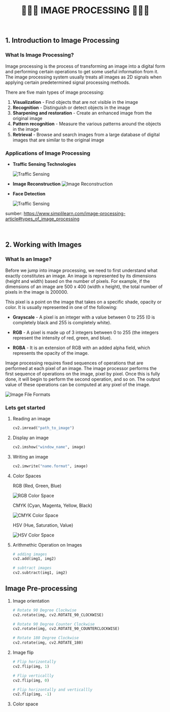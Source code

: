 <h1 style="text-align: center;">
 🩷💙💛 IMAGE PROCESSING 🩷💙💛
</h1>

</br>

## **1. Introduction to Image Processing**

### **What Is Image Processing?**

Image processing is the process of transforming an image into a digital form and performing certain operations to get some useful information from it. The image processing system usually treats all images as 2D signals when applying certain predetermined signal processing methods.

There are five main types of image processing:

1. **Visualization** - Find objects that are not visible in the image
2. **Recognition** - Distinguish or detect objects in the image
3. **Sharpening and restoration** - Create an enhanced image from the original image
4. **Pattern recognition** - Measure the various patterns around the objects in the image
5. **Retrieval** - Browse and search images from a large database of digital images that are similar to the original image

### **Applications of Image Processing**

- **Traffic Sensing Technologies**

  ![Traffic Sensing](assets/Image_Processing_Traffic_Sensing.png "Traffic Sensing")

- **Image Reconstruction**
  ![Image Reconstruction](assets/Image_Processing_Image_Reconstruction.png "Image Reconstruction")

- **Face Detection**

  ![Traffic Sensing](assets/Image_Processing_Traffic_Sensing.png "Traffic Sensing")

sumber: https://www.simplilearn.com/image-processing-article#types_of_image_processing

</br>

## **2. Working with Images**

### **What Is an Image?**

Before we jump into image processing, we need to first understand what exactly constitutes an image. An image is represented by its dimensions (height and width) based on the number of pixels. For example, if the dimensions of an image are 500 x 400 (width x height), the total number of pixels in the image is 200000.

This pixel is a point on the image that takes on a specific shade, opacity or color. It is usually represented in one of the following:

- **Grayscale** - A pixel is an integer with a value between 0 to 255 (0 is completely black and 255 is completely white).

- **RGB** - A pixel is made up of 3 integers between 0 to 255 (the integers represent the intensity of red, green, and blue).

- **RGBA** - It is an extension of RGB with an added alpha field, which represents the opacity of the image.

Image processing requires fixed sequences of operations that are performed at each pixel of an image. The image processor performs the first sequence of operations on the image, pixel by pixel. Once this is fully done, it will begin to perform the second operation, and so on. The output value of these operations can be computed at any pixel of the image.

![Image File Formats](assets/Image_Formats.png "Image File Formats")

### **Lets get started**

1. Reading an image

   ```python
   cv2.imread("path_to_image")
   ```

2. Display an image

   ```python
   cv2.imshow("window_name", image)
   ```

3. Writing an image

   ```python
   cv2.imwrite("name.format", image)
   ```

4. Color Spaces

   RGB (Red, Green, Blue)

   ![RGB Color Space](assets/Color_Space_RGB.png "RGB Color Space")

   CMYK (Cyan, Magenta, Yellow, Black)

   ![CMYK Color Space](assets/Color_Space_CMYK.png "CMYK Color Space")

   HSV (Hue, Saturation, Value)

   ![HSV Color Space](assets/Color_Space_HSV.png "HSV Color Space")

5. Arithmethic Operation on Images

   ```python
   # adding images
   cv2.add(img1, img2)

   # subtract images
   cv2.subtract(img1, img2)
   ```

## Image Pre-processing

1. Image orientation

   ```python
   # Rotate 90 Degree Clockwise
   cv2.rotate(img, cv2.ROTATE_90_CLOCKWISE)

   # Rotate 90 Degree Counter Clockwise
   cv2.rotate(img, cv2.ROTATE_90_COUNTERCLOCKWISE)

   # Rotate 180 Degree Clockwise
   cv2.rotate(img, cv2.ROTATE_180)
   ```

2. Image flip

   ```python
   # Flip horizontally
   cv2.flip(img, 1)

   # Flip verticallly
   cv2.flip(img, 0)

   # Flip horizontally and verticallly
   cv2.flip(img, -1)
   ```

3. Color space
